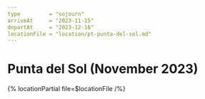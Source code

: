 ```yaml
---
type         = "sojourn"
arriveAt     = "2023-11-15"
departAt     = "2023-12-18"
locationFile = "location/pt-punta-del-sol.md"
---
```


# Punta del Sol (November 2023)

{% locationPartial file=$locationFile /%} 
